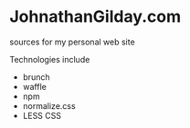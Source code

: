 # JohnathanGilday.com

sources for my personal web site

Technologies include

* brunch
* waffle
* npm
* normalize.css
* LESS CSS
